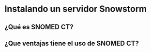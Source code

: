 # Instalando un servidor Snowstorm

## ¿Qué es SNOMED CT?

## ¿Que ventajas tiene el uso de SNOMED CT?
